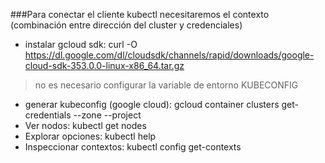 ###Para conectar el cliente kubectl necesitaremos el contexto (combinación entre dirección del cluster y credenciales)
- instalar gcloud sdk: curl -O https://dl.google.com/dl/cloudsdk/channels/rapid/downloads/google-cloud-sdk-353.0.0-linux-x86_64.tar.gz
> no es necesario configurar la variable de entorno KUBECONFIG
- generar kubeconfig (google cloud): gcloud container clusters get-credentials <cluster-name> --zone <zona> --project <project-name>
- Ver nodos: kubectl get nodes
- Explorar opciones: kubectl help
- Inspeccionar contextos: kubectl config get-contexts